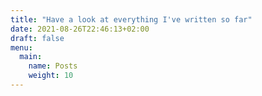```yaml
---
title: "Have a look at everything I've written so far"
date: 2021-08-26T22:46:13+02:00
draft: false
menu:
  main:
    name: Posts
    weight: 10
---
```


